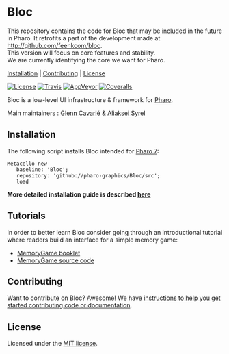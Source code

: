 # Bloc
This repository contains the code for Bloc that may be included in the future in Pharo.
It retrofits a part of the development made at http://github.com/feenkcom/bloc.  
This version will focus on core features and stability.  
We are currently identifying the core we want for Pharo.


[Installation](#installation) | [Contributing](#contributing) |  [License](#license)

[![License](https://img.shields.io/github/license/pharo-graphics/Bloc.svg?style=flat-square)][license]
[![Travis](https://img.shields.io/travis/pharo-graphics/Bloc.svg?style=flat-square)][travis]
[![AppVeyor](https://img.shields.io/appveyor/ci/pharo-graphics/Bloc.svg?style=flat-square)][appveyor]
[![Coveralls](https://img.shields.io/coveralls/pharo-graphics/Bloc.svg?style=flat-square)][coveralls]

Bloc is a low-level UI infrastructure & framework for [Pharo](http://pharo.org/).

Main maintainers : [Glenn Cavarlé](https://github.com/GlennCavarle) & [Aliaksei Syrel](https://github.com/syrel)

## Installation

The following script installs Bloc intended for [Pharo 7](https://pharo.org/download):<br>

```smalltalk
Metacello new
   baseline: 'Bloc';
   repository: 'github://pharo-graphics/Bloc/src';
   load
```

**More detailed installation guide is described [here](INSTALL.md)**

## Tutorials

In order to better learn Bloc consider going through an introductional tutorial where readers build an interface for a simple memory game:

 - [MemoryGame booklet](http://files.pharo.org/books-pdfs/booklet-Bloc/2017-11-09-memorygame.pdf)
 - [MemoryGame source code](https://github.com/pharo-graphics/Tutorials)

## Contributing

Want to contribute on Bloc? Awesome!
We have [instructions to help you get started contributing code or documentation][contributing].

## License

Licensed under the [MIT license][license].

[travis]: https://travis-ci.org/pharo-graphics/Bloc
[license]: ./LICENSE
[contributing]: ./CONTRIBUTING.md
[appveyor]: https://ci.appveyor.com/project/pharo-graphics/bloc
[coveralls]: https://coveralls.io/github/pharo-graphics/Bloc?branch=master
